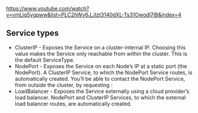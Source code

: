 https://www.youtube.com/watch?v=vmLiq5ygpww&list=PLC2hWv6J_iIzt3140dXL-Ts31Owodl7lB&index=4

## Service types

- ClusterIP - Exposes the Service on a cluster-internal IP. Choosing this value makes the Service only reachable from within the cluster. This is the default ServiceType.
- NodePort - Exposes the Service on each Node’s IP at a static port (the NodePort). A ClusterIP Service, to which the NodePort Service routes, is automatically created. You’ll be able to contact the NodePort Service, from outside the cluster, by requesting <NodeIP>:<NodePort>
- LoadBalancer - Exposes the Service externally using a cloud provider’s load balancer. NodePort and ClusterIP Services, to which the external load balancer routes, are automatically created.

